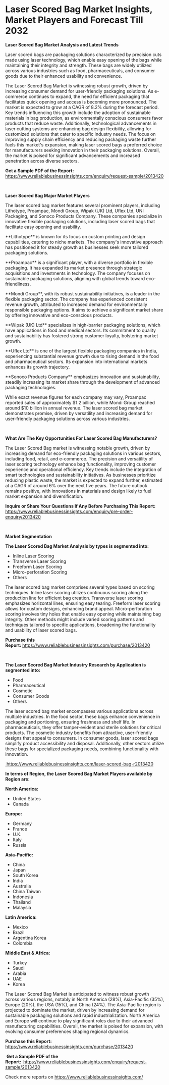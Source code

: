 <p><h1>Laser Scored Bag Market Insights, Market Players and Forecast Till 2032</h1></p><p><strong>Laser Scored Bag Market Analysis and Latest Trends</strong></p>
<p><p>Laser scored bags are packaging solutions characterized by precision cuts made using laser technology, which enable easy opening of the bags while maintaining their integrity and strength. These bags are widely utilized across various industries such as food, pharmaceuticals, and consumer goods due to their enhanced usability and convenience.</p><p>The Laser Scored Bag Market is witnessing robust growth, driven by increasing consumer demand for user-friendly packaging solutions. As e-commerce continues to expand, the need for efficient packaging that facilitates quick opening and access is becoming more pronounced. The market is expected to grow at a CAGR of 8.2% during the forecast period. Key trends influencing this growth include the adoption of sustainable materials in bag production, as environmentally conscious consumers favor products that reduce waste. Additionally, technological advancements in laser cutting systems are enhancing bag design flexibility, allowing for customized solutions that cater to specific industry needs. The focus on improving supply chain efficiency and reducing packaging waste further fuels this market's expansion, making laser scored bags a preferred choice for manufacturers seeking innovation in their packaging solutions. Overall, the market is poised for significant advancements and increased penetration across diverse sectors.</p></p>
<p><strong>Get a Sample PDF of the Report:&nbsp;</strong> <a href="https://www.reliablebusinessinsights.com/enquiry/request-sample/2013420?utm_campaign=2125&utm_medium=2&utm_source=Github&utm_content=ia&utm_term=10022025&utm_id=laser-scored-bag">https://www.reliablebusinessinsights.com/enquiry/request-sample/2013420</a></p>
<p>&nbsp;</p>
<p><strong>Laser Scored Bag Major Market Players</strong></p>
<p><p>The laser scored bag market features several prominent players, including Lithotype, Proampac, Mondi Group, Wipak (UK) Ltd, Uflex Ltd, UNI Packaging, and Sonoco Products Company. These companies specialize in innovative flexible packaging solutions, including laser scored bags that facilitate easy opening and usability.</p><p>**Lithotype** is known for its focus on custom printing and design capabilities, catering to niche markets. The company's innovative approach has positioned it for steady growth as businesses seek more tailored packaging solutions.</p><p>**Proampac** is a significant player, with a diverse portfolio in flexible packaging. It has expanded its market presence through strategic acquisitions and investments in technology. The company focuses on sustainable packaging solutions, aligning with global trends toward eco-friendliness.</p><p>**Mondi Group**, with its robust sustainability initiatives, is a leader in the flexible packaging sector. The company has experienced consistent revenue growth, attributed to increased demand for environmentally responsible packaging options. It aims to achieve a significant market share by offering innovative and eco-conscious products.</p><p>**Wipak (UK) Ltd** specializes in high-barrier packaging solutions, which have applications in food and medical sectors. Its commitment to quality and sustainability has fostered strong customer loyalty, bolstering market growth.</p><p>**Uflex Ltd** is one of the largest flexible packaging companies in India, experiencing substantial revenue growth due to rising demand in the food and pharmaceutical sectors. Its expansion into international markets enhances its growth trajectory.</p><p>**Sonoco Products Company** emphasizes innovation and sustainability, steadily increasing its market share through the development of advanced packaging technologies.</p><p>While exact revenue figures for each company may vary, Proampac reported sales of approximately $1.2 billion, while Mondi Group reached around $10 billion in annual revenue. The laser scored bag market demonstrates promise, driven by versatility and increasing demand for user-friendly packaging solutions across various industries.</p></p>
<p>&nbsp;</p>
<p><strong>What Are The Key Opportunities For Laser Scored Bag Manufacturers?</strong></p>
<p><p>The Laser Scored Bag market is witnessing notable growth, driven by increasing demand for eco-friendly packaging solutions in various sectors, including food, retail, and e-commerce. The precision and versatility of laser scoring technology enhance bag functionality, improving customer experience and operational efficiency. Key trends include the integration of smart technologies and sustainability initiatives. As businesses prioritize reducing plastic waste, the market is expected to expand further, estimated at a CAGR of around 6% over the next five years. The future outlook remains positive, with innovations in materials and design likely to fuel market expansion and diversification.</p></p>
<p><strong>Inquire or Share Your Questions If Any Before Purchasing This Report:</strong> <a href="https://www.reliablebusinessinsights.com/enquiry/pre-order-enquiry/2013420?utm_campaign=2125&utm_medium=2&utm_source=Github&utm_content=ia&utm_term=10022025&utm_id=laser-scored-bag">https://www.reliablebusinessinsights.com/enquiry/pre-order-enquiry/2013420</a></p>
<p>&nbsp;</p>
<p><strong>Market Segmentation</strong></p>
<p><strong>The Laser Scored Bag Market Analysis by types is segmented into:</strong></p>
<p><ul><li>Inline Laser Scoring</li><li>Transverse Laser Scoring</li><li>Freeform Laser Scoring</li><li>Micro-perforation Scoring</li><li>Others</li></ul></p>
<p><p>The laser scored bag market comprises several types based on scoring techniques. Inline laser scoring utilizes continuous scoring along the production line for efficient bag creation. Transverse laser scoring emphasizes horizontal lines, ensuring easy tearing. Freeform laser scoring allows for custom designs, enhancing brand appeal. Micro-perforation scoring involves tiny holes that enable easy opening while maintaining bag integrity. Other methods might include varied scoring patterns and techniques tailored to specific applications, broadening the functionality and usability of laser scored bags.</p></p>
<p><strong>Purchase this Report:&nbsp;</strong><a href="https://www.reliablebusinessinsights.com/purchase/2013420?utm_campaign=2125&utm_medium=2&utm_source=Github&utm_content=ia&utm_term=10022025&utm_id=laser-scored-bag">https://www.reliablebusinessinsights.com/purchase/2013420</a></p>
<p>&nbsp;</p>
<p><strong>The Laser Scored Bag Market Industry Research by Application is segmented into:</strong></p>
<p><ul><li>Food</li><li>Pharmaceutical</li><li>Cosmetic</li><li>Consumer Goods</li><li>Others</li></ul></p>
<p><p>The laser scored bag market encompasses various applications across multiple industries. In the food sector, these bags enhance convenience in packaging and portioning, ensuring freshness and shelf life. In pharmaceuticals, they offer tamper-evident and sterile solutions for critical products. The cosmetic industry benefits from attractive, user-friendly designs that appeal to consumers. In consumer goods, laser scored bags simplify product accessibility and disposal. Additionally, other sectors utilize these bags for specialized packaging needs, combining functionality with innovation.</p></p>
<p><a href="https://www.reliablebusinessinsights.com/laser-scored-bag-r2013420?utm_campaign=2125&utm_medium=2&utm_source=Github&utm_content=ia&utm_term=10022025&utm_id=laser-scored-bag">&nbsp;https://www.reliablebusinessinsights.com/laser-scored-bag-r2013420</a></p>
<p><strong>In terms of Region, the Laser Scored Bag Market Players available by Region are:</strong></p>
<p>
    <p> <strong> North America: </strong>
        <ul>
            <li>United States</li>
            <li>Canada</li>
        </ul>
        </p> 
    <p> <strong> Europe: </strong>
        <ul>
            <li>Germany</li>
            <li>France</li>
            <li>U.K.</li>
            <li>Italy</li>
            <li>Russia</li>
        </ul>
        </p> 
    <p> <strong> Asia-Pacific: </strong>
        <ul>
            <li>China</li>
            <li>Japan</li>
            <li>South Korea</li>
            <li>India</li>
            <li>Australia</li>
            <li>China Taiwan</li>
            <li>Indonesia</li>
            <li>Thailand</li>
            <li>Malaysia</li>
        </ul>
        </p> 
    <p> <strong> Latin America: </strong>
        <ul>
            <li>Mexico</li>
            <li>Brazil</li>
            <li>Argentina Korea</li>
            <li>Colombia</li>
        </ul>
        </p> 
    <p> <strong> Middle East & Africa: </strong>
        <ul>
            <li>Turkey</li>
            <li>Saudi</li>
            <li>Arabia</li>
            <li>UAE</li>
            <li>Korea</li>
        </ul>
    </p>
    </p>
<p><p>The Laser Scored Bag Market is anticipated to witness robust growth across various regions, notably in North America (28%), Asia-Pacific (35%), Europe (20%), the USA (15%), and China (24%). The Asia-Pacific region is projected to dominate the market, driven by increasing demand for sustainable packaging solutions and rapid industrialization. North America and Europe will continue to play significant roles due to their advanced manufacturing capabilities. Overall, the market is poised for expansion, with evolving consumer preferences shaping regional dynamics.</p></p>
<p><strong>Purchase this Report: </strong><a href="https://www.reliablebusinessinsights.com/purchase/2013420?utm_campaign=2125&utm_medium=2&utm_source=Github&utm_content=ia&utm_term=10022025&utm_id=laser-scored-bag">https://www.reliablebusinessinsights.com/purchase/2013420</a></p>
<p>&nbsp;<strong>Get a Sample PDF of the Report:&nbsp;&nbsp;</strong><a href="https://www.reliablebusinessinsights.com/enquiry/request-sample/2013420?utm_campaign=2125&utm_medium=2&utm_source=Github&utm_content=ia&utm_term=10022025&utm_id=laser-scored-bag">https://www.reliablebusinessinsights.com/enquiry/request-sample/2013420</a></p>
<p><strong></strong></p>
<p>Check more reports on <a href="https://www.reliablebusinessinsights.com/?utm_campaign=2125&utm_medium=2&utm_source=Github&utm_content=ia&utm_term=10022025&utm_id=laser-scored-bag">https://www.reliablebusinessinsights.com/</a></p>